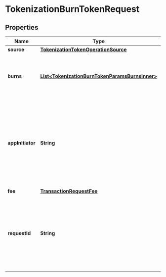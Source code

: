 

# TokenizationBurnTokenRequest


## Properties

| Name | Type | Description | Notes |
|------------ | ------------- | ------------- | -------------|
|**source** | [**TokenizationTokenOperationSource**](TokenizationTokenOperationSource.md) |  |  |
|**burns** | [**List&lt;TokenizationBurnTokenParamsBurnsInner&gt;**](TokenizationBurnTokenParamsBurnsInner.md) | Details for each token burn, including amount and address to burn from. |  |
|**appInitiator** | **String** | The initiator of the tokenization activity. If you do not specify this property, the WaaS service will automatically designate the API key as the initiator. |  [optional] |
|**fee** | [**TransactionRequestFee**](TransactionRequestFee.md) |  |  |
|**requestId** | **String** | The request ID that is used to track a transaction request. The request ID is provided by you and must be unique within your organization. |  [optional] |



